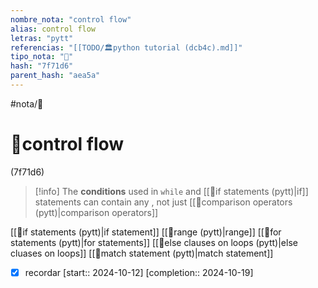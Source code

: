 ```yaml
---
nombre_nota: "control flow"
alias: control flow
letras: "pytt"
referencias: "[[TODO/🏛️python tutorial (dcb4c).md]]"
tipo_nota: "📑"
hash: "7f71d6"
parent_hash: "aea5a"
---
```


#nota/📑

# 📑control flow
<div class="hash">(7f71d6)</div>


> [!info] 
The __conditions__ used in `while` and [[📑if statements (pytt)|if]] statements can contain any , not just [[📑comparison operators (pytt)|comparison operators]]

[[📑if statements (pytt)|if statement]]
[[📑range (pytt)|range]]
[[📑for statements (pytt)|for statements]]
[[📑else clauses on loops (pytt)|else cluases on loops]]
[[📑match statement (pytt)|match statement]]

- [x] recordar  [start:: 2024-10-12]  [completion:: 2024-10-19]